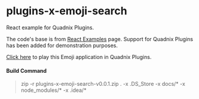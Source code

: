 # plugins-x-emoji-search
React example for Quadnix Plugins.

The code's base is from [React Examples](https://reactjs.org/community/examples.html) page.
Support for Quadnix Plugins has been added for demonstration purposes.

[Click here](http://emojisearch-quadnix.engine.quadnix.com) to play this Emoji application in Quadnix Plugins.

#### Build Command
> zip -r plugins-x-emoji-search-v0.0.1.zip . -x .DS_Store -x docs/\* -x node_modules/\* -x .idea/\*
